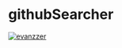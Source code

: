 # githubSearcher

[![evanzzer](https://circleci.com/gh/evanzzer/githubSearcher.svg?style=svg)](https://circleci.com/gh/evanzzer/githubSearcher)
